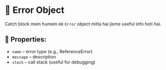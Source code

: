 # 🔹 Error Object

Catch block mein humein ek `Error` object milta hai jisme useful info hoti hai.

## 🔸 Properties:
- `name` – error type (e.g., ReferenceError)
- `message` – description
- `stack` – call stack (useful for debugging)

